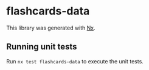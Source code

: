 # flashcards-data

This library was generated with [Nx](https://nx.dev).

## Running unit tests

Run `nx test flashcards-data` to execute the unit tests.

